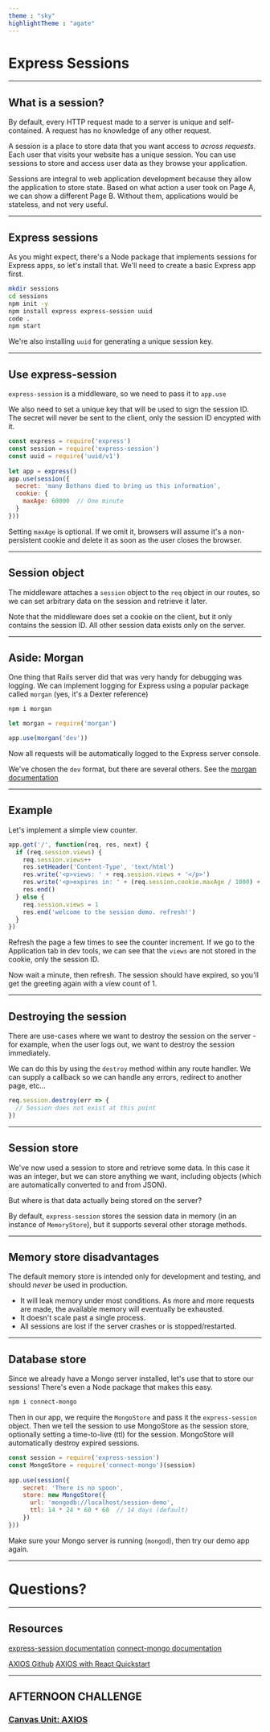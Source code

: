 ```yaml
---
theme : "sky"
highlightTheme : "agate"
---
```


<style>
    .reveal .slides {
      zoom: 1 !important;
      height: auto !important;
    }
    .reveal .slides section {
      top: 50% !important;
      transform: translateY(-50%) !important;
      zoom: 0.75 !important;
    }
    .reveal pre {
        width: 100% !important;
    }
    .reveal section pre code {
        overflow: hidden !important;
        max-height: none !important;
        white-space: pre-wrap !important;
    }
    .reveal img {
        border: none !important;
        background: none !important;
    }
</style>

# Express Sessions

---

## What is a session?

By default, every HTTP request made to a server is unique and self-contained. A request has no knowledge of any other request.

A session is a place to store data that you want access to _across requests_. Each user that visits your website has a unique session.  You can use sessions to store and access user data as they browse your application.

Sessions are integral to web application development because they allow the application to store state. Based on what action a user took on Page A, we can show a different Page B. Without them, applications would be stateless, and not very useful.

---

## Express sessions

As you might expect, there's a Node package that implements sessions for Express apps, so let's install that. We'll need to create a basic Express app first.

```sh
mkdir sessions
cd sessions
npm init -y
npm install express express-session uuid
code .
npm start
```

We're also installing `uuid` for generating a unique session key.

---

## Use express-session

`express-session` is a middleware, so we need to pass it to `app.use`

We also need to set a unique key that will be used to sign the session ID. The secret will never be sent to the client, only the session ID encypted with it.

```js
const express = require('express')
const session = require('express-session')
const uuid = require('uuid/v1') 
 
let app = express()
app.use(session({
  secret: 'many Bothans died to bring us this information',
  cookie: {
    maxAge: 60000  // One minute
  } 
}))
```

Setting `maxAge` is optional. If we omit it, browsers will assume it's a non-persistent cookie and delete it as soon as the user closes the browser.

---

## Session object

The middleware attaches a `session` object to the `req` object in our routes, so we can set arbitrary data on the session and retrieve it later. 

Note that the middleware does set a cookie on the client, but it only contains the session ID. All other session data exists only on the server.

---

## Aside: Morgan

One thing that Rails server did that was very handy for debugging was logging. We can implement logging for Express using a popular package called `morgan` (yes, it's a Dexter reference)

```sh
npm i morgan
```

```js
let morgan = require('morgan')

app.use(morgan('dev'))
```

Now all requests will be automatically logged to the Express server console.

We've chosen the `dev` format, but there are several others. See the [morgan documentation](https://www.npmjs.com/package/morgan)

---

## Example

Let's implement a simple view counter.

```js
app.get('/', function(req, res, next) {
  if (req.session.views) {
    req.session.views++
    res.setHeader('Content-Type', 'text/html')
    res.write('<p>views: ' + req.session.views + '</p>')
    res.write('<p>expires in: ' + (req.session.cookie.maxAge / 1000) + 's</p>')
    res.end()
  } else {
    req.session.views = 1
    res.end('welcome to the session demo. refresh!')
  }
})
```

Refresh the page a few times to see the counter increment. If we go to the Application tab in dev tools, we can see that the `views` are not stored in the cookie, only the session ID.

Now wait a minute, then refresh. The session should have expired, so you'll get the greeting again with a view count of 1.

---

## Destroying the session

There are use-cases where we want to destroy the session on the server - for example, when the user logs out, we want to destroy the session immediately.

We can do this by using the `destroy` method within any route handler. We can supply a callback so we can handle any errors, redirect to another page, etc...

```js
req.session.destroy(err => {
  // Session does not exist at this point
})
```

---

## Session store

We've now used a session to store and retrieve some data. In this case it was an integer, but we can store anything we want, including objects (which are automatically converted to and from JSON).

But where is that data actually being stored on the server?

By default, `express-session` stores the session data in memory (in an instance of `MemoryStore`), but it supports several other storage methods.

---

## Memory store disadvantages

The default memory store is intended only for development and testing, and should *never* be used in production.

* It will leak memory under most conditions. As more and more requests are made, the available memory will eventually be exhausted.
* It doesn't scale past a single process.
* All sessions are lost if the server crashes or is stopped/restarted.

---

## Database store

Since we already have a Mongo server installed, let's use that to store our sessions! There's even a Node package that makes this easy.

```sh
npm i connect-mongo
```

Then in our app, we require the `MongoStore` and pass it the `express-session` object. Then we tell the session to use MongoStore as the session store, optionally setting a time-to-live (ttl) for the session. MongoStore will automatically destroy expired sessions.

```js
const session = require('express-session')
const MongoStore = require('connect-mongo')(session)
 
app.use(session({
    secret: 'There is no spoon',
    store: new MongoStore({
      url: 'mongodb://localhost/session-demo',
      ttl: 14 * 24 * 60 * 60  // 14 days (default)
    })
}))
```

Make sure your Mongo server is running (`mongod`), then try our demo app again.

---

# Questions?

---

## Resources

[express-session documentation](https://www.npmjs.com/package/express-session)
[connect-mongo documentation](https://www.npmjs.com/package/connect-mongo)

[AXIOS Github](https://github.com/axios/axios)
[AXIOS with React Quickstart](https://alligator.io/react/axios-react/)

---

## AFTERNOON CHALLENGE

### [Canvas Unit: AXIOS](https://coderacademy.instructure.com/courses/144/pages/unit-axios)

